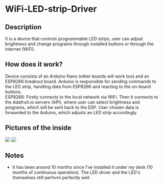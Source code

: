 # WiFi-LED-strip-Driver

## Description
It is a device that controls programmable LED strips, user can adjust brightness and change programs through installed buttons or through the internet (WiFi).

## How does it work?
Device consists of an Arduino Nano (other boards will work too) and an ESP8266 breakout board. Arduino is responsible for sending commands to the LED strip, handling data from ESP8266 and reacting to the on-board buttons. <br>
ESP8266: Firstly connects to the local network via WiFi. Then it connects to the Adafruit.io servers (API), where user can select brightness and programs, which will be sent back to the ESP. User chosen data is forwarded to the Arduino, which adjusts an LED strip accordingly.

## Pictures of the inside
<img src='https://imgur.com/XxVWJjI.png'></img>
<img src='https://imgur.com/yJNNmqa.png'></img>

## Notes
- It has been around 10 months since I've installed it under my desk (10 months of continuous operation). The LED driver and the LED's themselves still perform perfectly well
